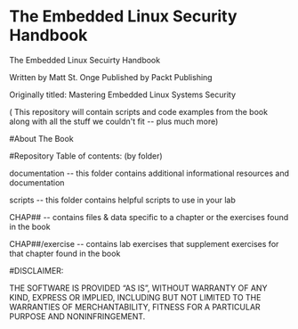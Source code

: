 # The Embedded Linux Security Handbook
The Embedded Linux Secuirty Handbook 

Written by Matt St. Onge
Published by Packt Publishing

Originally titled: Mastering Embedded Linux Systems Security

( This repository will contain scripts and code examples 
from the book along with all the stuff we couldn't fit -- plus much more)

#About The Book





#Repository Table of contents:  (by folder)

documentation -- this folder contains additional informational resources and documentation

scripts -- this folder contains helpful scripts to use in your lab

CHAP## -- contains files & data specific to a chapter or the exercises found in the book

CHAP##/exercise -- contains lab exercises that supplement exercises for that chapter found in the book

#DISCLAIMER: 

THE SOFTWARE IS PROVIDED “AS IS”, WITHOUT WARRANTY OF ANY KIND, EXPRESS OR IMPLIED, INCLUDING BUT NOT LIMITED TO THE WARRANTIES OF MERCHANTABILITY, FITNESS FOR A PARTICULAR PURPOSE AND NONINFRINGEMENT.


